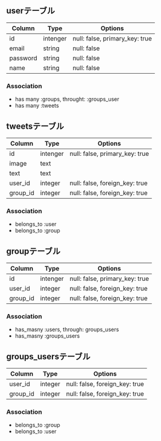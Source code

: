 ## userテーブル
|Column|Type|Options|
|------|----|------|
|id|intenger|null: false, primary_key: true|
|email|string|null: false|
|password|string|null: false|
|name|string|null: false|
### Association
- has many :groups, throught: :groups_user
- has many :tweets

## tweetsテーブル
|Column|Type|Options|
|------|----|-------|
|id|intenger|null: false, primary_key: true|
|image|text||
|text|text||
|user_id|integer|null: false, foreign_key: true|
|group_id|integer|null: false, foreign_key: true|
### Association
- belongs_to :user
- belongs_to :group

## groupテーブル
|Column|Type|Options|
|------|----|-------|
|id|intenger|null: false, primary_key: true|
|user_id|integer|null: false, foreign_key: true|
|group_id|integer|null: false, foreign_key: true|
### Association
- has_masny :users, through: groups_users
- has_masny :groups_users

## groups_usersテーブル

|Column|Type|Options|
|------|----|-------|
|user_id|integer|null: false, foreign_key: true|
|group_id|integer|null: false, foreign_key: true|
### Association
- belongs_to :group
- belongs_to :user